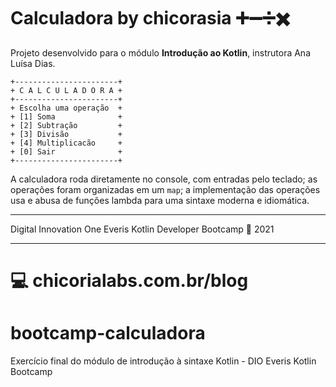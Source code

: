 # Calculadora by chicorasia :heavy_plus_sign::heavy_minus_sign::heavy_division_sign::heavy_multiplication_x:

Projeto desenvolvido para o módulo **Introdução ao Kotlin**, instrutora Ana Luísa Dias.

```+-----------------------+
+-----------------------+
+ C A L C U L A D O R A +
+-----------------------+
+ Escolha uma operação  +
+ [1] Soma              +
+ [2] Subtração         +
+ [3] Divisão           +
+ [4] Multiplicacão     +
+ [0] Sair              +
+-----------------------+
```

A calculadora roda diretamente no console, com entradas pelo teclado; as operações foram organizadas em um `map`; a implementação das operações usa e abusa de funções lambda para uma sintaxe moderna e idiomática.


*****

Digital Innovation One
Everis Kotlin Developer Bootcamp :green_heart:
2021

****

:computer: chicorialabs.com.br/blog
=======
# bootcamp-calculadora
Exercício final do módulo de introdução à sintaxe Kotlin - DIO Everis Kotlin Bootcamp

